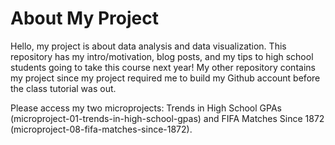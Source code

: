 # About My Project
Hello, my project is about data analysis and data visualization. This repository has my intro/motivation, blog posts, and my tips to high school students going to take this course next year! My other repository contains my project since my project required me to build my Github account before the class tutorial was out.

Please access my two microprojects: Trends in High School GPAs (microproject-01-trends-in-high-school-gpas) and FIFA Matches Since 1872 (microproject-08-fifa-matches-since-1872).
